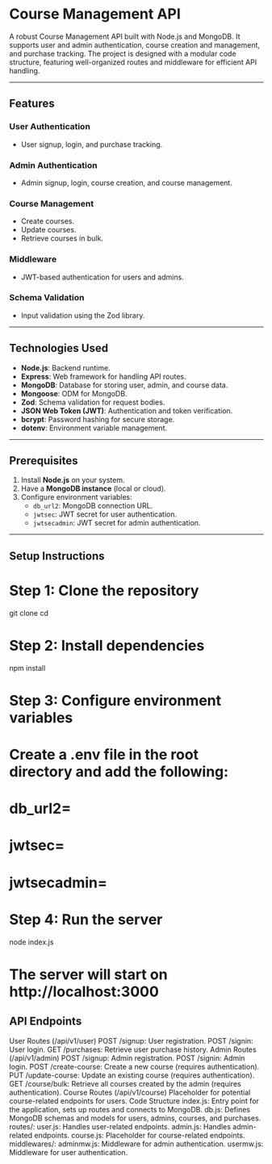 # Course Management API

A robust Course Management API built with Node.js and MongoDB. It supports user and admin authentication, course creation and management, and purchase tracking. The project is designed with a modular code structure, featuring well-organized routes and middleware for efficient API handling.

---

## Features

### User Authentication
- User signup, login, and purchase tracking.

### Admin Authentication
- Admin signup, login, course creation, and course management.

### Course Management
- Create courses.
- Update courses.
- Retrieve courses in bulk.

### Middleware
- JWT-based authentication for users and admins.

### Schema Validation
- Input validation using the Zod library.

---

## Technologies Used

- **Node.js**: Backend runtime.
- **Express**: Web framework for handling API routes.
- **MongoDB**: Database for storing user, admin, and course data.
- **Mongoose**: ODM for MongoDB.
- **Zod**: Schema validation for request bodies.
- **JSON Web Token (JWT)**: Authentication and token verification.
- **bcrypt**: Password hashing for secure storage.
- **dotenv**: Environment variable management.

---

## Prerequisites

1. Install **Node.js** on your system.
2. Have a **MongoDB instance** (local or cloud).
3. Configure environment variables:
   - `db_url2`: MongoDB connection URL.
   - `jwtsec`: JWT secret for user authentication.
   - `jwtsecadmin`: JWT secret for admin authentication.

---

## Setup Instructions

# Step 1: Clone the repository
git clone <repository-url>
cd <repository-folder>

# Step 2: Install dependencies
npm install

# Step 3: Configure environment variables
# Create a .env file in the root directory and add the following:
# db_url2=<your-mongo-db-url>
# jwtsec=<user-jwt-secret>
# jwtsecadmin=<admin-jwt-secret>

# Step 4: Run the server
node index.js

# The server will start on http://localhost:3000


## API Endpoints
User Routes (/api/v1/user)
POST /signup: User registration.
POST /signin: User login.
GET /purchases: Retrieve user purchase history.
Admin Routes (/api/v1/admin)
POST /signup: Admin registration.
POST /signin: Admin login.
POST /create-course: Create a new course (requires authentication).
PUT /update-course: Update an existing course (requires authentication).
GET /course/bulk: Retrieve all courses created by the admin (requires authentication).
Course Routes (/api/v1/course)
Placeholder for potential course-related endpoints for users.
Code Structure
index.js: Entry point for the application, sets up routes and connects to MongoDB.
db.js: Defines MongoDB schemas and models for users, admins, courses, and purchases.
routes/:
user.js: Handles user-related endpoints.
admin.js: Handles admin-related endpoints.
course.js: Placeholder for course-related endpoints.
middlewares/:
adminmw.js: Middleware for admin authentication.
usermw.js: Middleware for user authentication.
